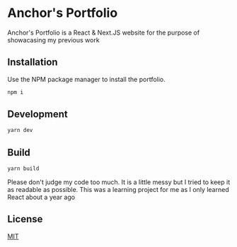 # Anchor's Portfolio

Anchor's Portfolio is a React & Next.JS website for the purpose of showacasing my previous work

## Installation

Use the NPM package manager to install the portfolio.

```bash
npm i
```

## Development

```bash
yarn dev

```
## Build

```bash
yarn build 
```

Please don't judge my code too much. It is a little messy but I tried to keep it as readable as possible. This was a learning project for me as I only learned React about a year ago

## License
[MIT](https://choosealicense.com/licenses/mit/)

